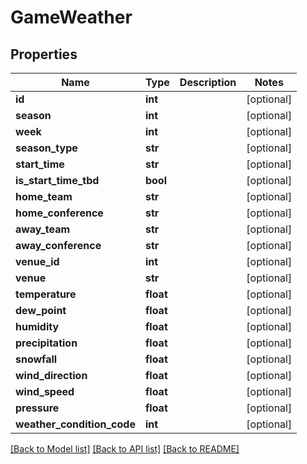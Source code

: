 # GameWeather

## Properties
Name | Type | Description | Notes
------------ | ------------- | ------------- | -------------
**id** | **int** |  | [optional] 
**season** | **int** |  | [optional] 
**week** | **int** |  | [optional] 
**season_type** | **str** |  | [optional] 
**start_time** | **str** |  | [optional] 
**is_start_time_tbd** | **bool** |  | [optional] 
**home_team** | **str** |  | [optional] 
**home_conference** | **str** |  | [optional] 
**away_team** | **str** |  | [optional] 
**away_conference** | **str** |  | [optional] 
**venue_id** | **int** |  | [optional] 
**venue** | **str** |  | [optional] 
**temperature** | **float** |  | [optional] 
**dew_point** | **float** |  | [optional] 
**humidity** | **float** |  | [optional] 
**precipitation** | **float** |  | [optional] 
**snowfall** | **float** |  | [optional] 
**wind_direction** | **float** |  | [optional] 
**wind_speed** | **float** |  | [optional] 
**pressure** | **float** |  | [optional] 
**weather_condition_code** | **int** |  | [optional] 

[[Back to Model list]](../README.md#documentation-for-models) [[Back to API list]](../README.md#documentation-for-api-endpoints) [[Back to README]](../README.md)


